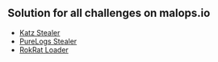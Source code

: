 ## Solution for all challenges on malops.io
- [Katz Stealer](./Katz%20Stealer/)
- [PureLogs Stealer](./PureLogs%20Stealer/)
- [RokRat Loader](./RokRat%20Loader/)